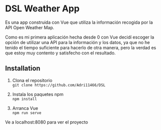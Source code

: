 # DSL Weather App

Es una app construida con Vue que utiliza la información recogida por la API Open Weather Map.

Como es mi primera aplicación hecha desde 0 con Vue decidí escoger la opción de utilizar una API para la información y los datos, ya que no he tenido el tiempo suficiente para hacerlo de otra manera, pero la verdad es que estoy muy contento y satisfecho con el resultado.

## Installation
1. Clona el repositorio\
`git clone https://github.com/Adri11466/DSL`

2. Instala los paquetes npm\
`npm install`

3. Arranca Vue\
`npm run serve`

Ve a localhost:8080 para ver el proyecto

